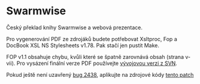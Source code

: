 # Swarmwise
Český překlad knihy Swarmwise a webová prezentace.

Pro vygenerování PDF ze zdrojáků budete potřebovat Xsltproc, Fop a DocBook XSL NS Stylesheets v1.78. Pak stačí jen pustit Make.

FOP v1.1 obsahuje chybu, kvůli které se špatně zarovnává obsah (strana v-vii). Pro vysázení finální verze PDF používejte [vývojovou verzi z SVN](http://svn.apache.org/repos/asf/xmlgraphics/fop/trunk/).

Pokud ještě není uzavřený [bug 2438](https://issues.apache.org/jira/browse/FOP-2438), aplikujte na zdrojové kódy [tento patch](https://issues.apache.org/jira/secure/attachment/12691423/nbsp.patch)
